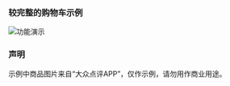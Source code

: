 ### 较完整的购物车示例

![功能演示](https://github.com/ShayneChow/ZXShopCart/blob/master/ScreenShot/ZXShopCartDemoGIF.gif)

### 声明
示例中商品图片来自“大众点评APP”，仅作示例，请勿用作商业用途。

